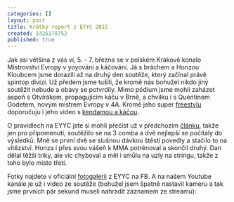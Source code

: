 ```yaml
---
categories: []
layout: post
title: Krátký report z EYYC 2015
created: 1426178752
published: true
---
```

<p>Jak asi většina z vás ví, 5. - 7. března se v polském Krakově konalo Mistrovství Evropy v yoyování a káčování. Já s bráchem a Honzou Kloubcem jsme dorazili až na druhý den soutěže, který začínal právě spintop divizí. Už předem jsme tušili, že kromě nás bohužel nikdo jiný soutěžit nebude a obavy se potvrdily. Mimo pódium jsme mohli zaházet aspoň s Otvírákem, propagujícím káču v Brně, a chvilku i s Quentinem Godetem, novým mistrem Evropy v 4A. Kromě jeho super <a href="https://www.youtube.com/watch?v=5kSD8oTixsg">freestylu</a> doporučuju i jeho video s <a href="https://www.youtube.com/watch?v=dWljzopeRF4">kendamou a káčou</a>.</p>

<p>O pravidlech na EYYC jste si mohli přečíst už v předchozím <a href="//spintop.cz/eyyc-2015-se-bl/">článku</a>, takže jen pro připomenutí, soutěžilo se na 3 comba a dvě nejlepší se počítaly do výsledků. Mně se první dvě se slušnou dávkou štěstí povedly a stačilo to na vítězství. Honza i přes svou vášeň k MMA potrénoval a skončil druhý. Dan dělal těžší triky, ale víc chyboval a měl i smůlu na uzly na stringu, takže z toho bylo místo třetí.</p>

<p>Fotky najdete v oficiální <a href="https://www.facebook.com/PhotoRaph/media_set?set=a.10153131031634841.1073741869.662454840&amp;type=1">fotogalerii</a> z EYYC na FB. A na našem Youtube kanále je už i video ze soutěže (bohužel jsem špatně nastavil kameru a tak jsme prvních pár sekund museli nahradit záznamem ze streamu):</p>

<p><div class="youtube-player" data-id="6RXKujuZjGU"></div></p>
